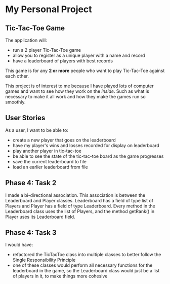 # My Personal Project

## Tic-Tac-Toe Game

The application will:
- run a 2 player Tic-Tac-Toe game
- allow you to register as a unique player with a name and record
- have a leaderboard of players with best records

This game is for any **2 or more** people who want to play Tic-Tac-Toe 
against each other.

This project is of interest to me because I have played lots of computer games
and want to see how they work on the *inside*. Such as what is necessary to
make it all work and how they make the games run so smoothly.

## User Stories

As a user, I want to be able to:
- create a new player that goes on the leaderboard
- have my player's wins and losses recorded for display on leaderboard
- play another player in tic-tac-toe
- be able to see the state of the tic-tac-toe board as the game progresses
- save the current leaderboard to file
- load an earlier leaderboard from file

## Phase 4: Task 2

I made a bi-directional association. This association is between the 
Leaderboard and Player classes. Leaderboard has a field of type list of
Players and Player has a field of type Leaderboard. Every method in the
Leaderboard class uses the list of Players, and the method getRank() in
Player uses its Leaderboard field.

## Phase 4: Task 3

I would have:
- refactored the TicTacToe class into multiple classes to better follow
the Single Responsibility Principle
- one of these classes would perform all necessary functions for the 
leaderboard in the game, so the Leaderboard class would just be a list
of players in it, to make things more cohesive
